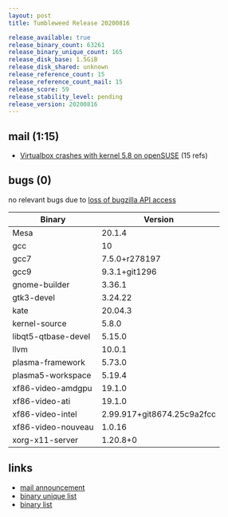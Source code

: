 ```yaml
---
layout: post
title: Tumbleweed Release 20200816

release_available: true
release_binary_count: 63261
release_binary_unique_count: 165
release_disk_base: 1.5GiB
release_disk_shared: unknown
release_reference_count: 15
release_reference_count_mail: 15
release_score: 59
release_stability_level: pending
release_version: 20200816
---
```


## mail (1:15)

- [Virtualbox crashes with kernel 5.8 on openSUSE](https://lists.opensuse.org/opensuse-factory/2020-08/msg00149.html) (15 refs)

## bugs (0)

<!--more-->

no relevant bugs due to [loss of bugzilla API access](https://bugzilla.opensuse.org/show_bug.cgi?id=1157722)

Binary | Version
--- | ---
Mesa | 20.1.4
gcc | 10
gcc7 | 7.5.0+r278197
gcc9 | 9.3.1+git1296
gnome-builder | 3.36.1
gtk3-devel | 3.24.22
kate | 20.04.3
kernel-source | 5.8.0
libqt5-qtbase-devel | 5.15.0
llvm | 10.0.1
plasma-framework | 5.73.0
plasma5-workspace | 5.19.4
xf86-video-amdgpu | 19.1.0
xf86-video-ati | 19.1.0
xf86-video-intel | 2.99.917+git8674.25c9a2fcc
xf86-video-nouveau | 1.0.16
xorg-x11-server | 1.20.8+0

## links

- [mail announcement](https://lists.opensuse.org/opensuse-factory/2020-08/msg00148.html)
- [binary unique list](http://download.opensuse.org/history/20200816/rpm.unique.list)
- [binary list](http://download.opensuse.org/history/20200816/rpm.list)
